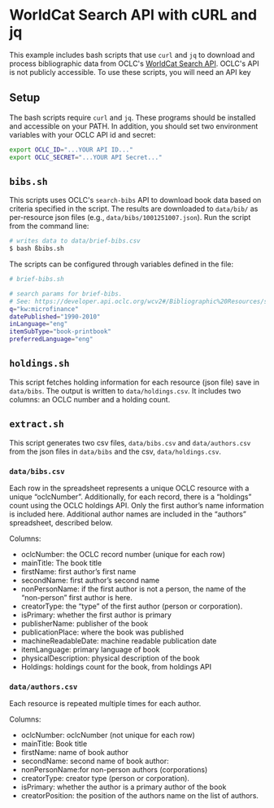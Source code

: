 # WorldCat Search API with cURL and jq

This example includes bash scripts that use `curl` and `jq` to download and process
bibliographic data from OCLC's [WorldCat Search
API](https://developer.api.oclc.org/wcv2). OCLC's API is not publicly
accessible. To use these scripts, you will need an API key 

## Setup

The bash scripts require `curl` and `jq`. These programs should be installed and
accessible on your PATH. In addition, you should set two environment variables
with your OCLC API id and secret:

```sh
export OCLC_ID="...YOUR API ID..."
export OCLC_SECRET="...YOUR API Secret..."
```


## `bibs.sh`

This scripts uses OCLC's `search-bibs` API to download book data based on
criteria specified in the script. The results are downloaded to `data/bib/` as
per-resource json files (e.g., `data/bibs/1001251007.json`). Run the script from
the command line:

```sh
# writes data to data/brief-bibs.csv
$ bash ßbibs.sh
```

The scripts can be configured through variables defined in the file: 

```sh
# brief-bibs.sh

# search params for brief-bibs.
# See: https://developer.api.oclc.org/wcv2#/Bibliographic%20Resources/search-brief-bibs
q="kw:microfinance"
datePublished="1990-2010"
inLanguage="eng"
itemSubType="book-printbook"
preferredLanguage="eng"

```

## `holdings.sh`

This script fetches holding information for each resource (json file) save in
`data/bibs`. The output is written to `data/holdings.csv`. It includes two columns:
an OCLC number and a holding count.

## `extract.sh`

This script generates two csv files, `data/bibs.csv` and `data/authors.csv` from
the json files in `data/bibs` and the csv, `data/holdings.csv`. 

### `data/bibs.csv`

Each row in the spreadsheet represents a unique OCLC resource with a unique
“oclcNumber”. Additionally, for each record, there is a “holdings” count using
the OCLC holdings API. Only the first author’s name information is included
here. Additional author names are included in the “authors” spreadsheet,
described below.

Columns:
- oclcNumber: the OCLC record number (unique for each row)
- mainTitle: The book title
- firstName: first author’s first name
- secondName: first author’s second name
- nonPersonName: if the first author is not a person, the name of the “non-person” first author is here.
- creatorType: the “type” of the first author (person or corporation).
- isPrimary: whether the first author is primary
- publisherName: publisher of the book
- publicationPlace: where the book was published
- machineReadableDate: machine readable publication date
- itemLanguage: primary language of book
- physicalDescription: physical description of the book
- Holdings: holdings count for the book, from holdings API

### `data/authors.csv`

Each resource is repeated multiple times for each author. 

Columns:
- oclcNumber: oclcNumber (not unique for each row)
- mainTitle: Book title
- firstName: name of book author
- secondName: second name of book author:
- nonPersonName:for non-person authors (corporations)
- creatorType: creator type (person or corporation).
- isPrimary: whether the author is a primary author of the book
- creatorPosition: the position of the authors name on the list of authors.
